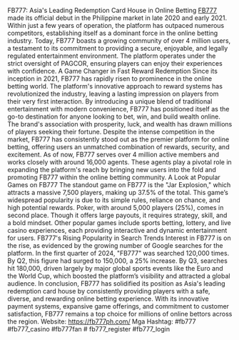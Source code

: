 FB777: Asia's Leading Redemption Card House in Online Betting
[FB777](https://fb777ph.com/) made its official debut in the Philippine market in late 2020 and early 2021. Within just a few years of operation, the platform has outpaced numerous competitors, establishing itself as a dominant force in the online betting industry. Today, FB777 boasts a growing community of over 4 million users, a testament to its commitment to providing a secure, enjoyable, and legally regulated entertainment environment. The platform operates under the strict oversight of PAGCOR, ensuring players can enjoy their experiences with confidence.
A Game Changer in Fast Reward Redemption
Since its inception in 2021, FB777 has rapidly risen to prominence in the online betting world. The platform's innovative approach to reward systems has revolutionized the industry, leaving a lasting impression on players from their very first interaction. By introducing a unique blend of traditional entertainment with modern convenience, FB777 has positioned itself as the go-to destination for anyone looking to bet, win, and build wealth online.
The brand's association with prosperity, luck, and wealth has drawn millions of players seeking their fortune. Despite the intense competition in the market, FB777 has consistently stood out as the premier platform for online betting, offering users an unmatched combination of rewards, security, and excitement.
As of now, FB777 serves over 4 million active members and works closely with around 16,000 agents. These agents play a pivotal role in expanding the platform's reach by bringing new users into the fold and promoting FB777 within the online betting community.
A Look at Popular Games on FB777
The standout game on FB777 is the "Jar Explosion," which attracts a massive 7,500 players, making up 37.5% of the total. This game’s widespread popularity is due to its simple rules, reliance on chance, and high potential rewards.
Poker, with around 5,000 players (25%), comes in second place. Though it offers large payouts, it requires strategy, skill, and a bold mindset. Other popular games include sports betting, lottery, and live casino experiences, each providing interactive and dynamic entertainment for users.
FB777's Rising Popularity in Search Trends
Interest in FB777 is on the rise, as evidenced by the growing number of Google searches for the platform. In the first quarter of 2024, "FB777" was searched 120,000 times. By Q2, this figure had surged to 150,000, a 25% increase. By Q3, searches hit 180,000, driven largely by major global sports events like the Euro and the World Cup, which boosted the platform’s visibility and attracted a global audience.
In conclusion, FB777 has solidified its position as Asia's leading redemption card house by consistently providing players with a safe, diverse, and rewarding online betting experience. With its innovative payment systems, expansive game offerings, and commitment to customer satisfaction, FB777 remains a top choice for millions of online bettors across the region.
Website: https://fb777ph.com/
Mga Hashtag: #fb777 #fb777_casino #fb777fan # fb777_register #fb777_login

